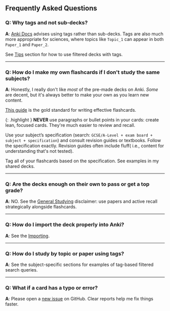 ## Frequently Asked Questions

### Q: Why tags and not sub-decks?

**A**: [Anki Docs](https://docs.ankiweb.net/editing.html#using-tags) advises using tags rather than sub-decks. Tags are also much more appropriate for sciences, where topics like `Topic_1` can appear in both `Paper_1` and `Paper_2`.

See [Tips](/) section for how to use filtered decks with tags.

---

### Q: How do I make my own flashcards if I don't study the same subjects?

**A**: Honestly, I really don't like *most* of the pre-made decks on Anki. *Some* are decent, but it's always better to make your own as you learn new content.

[This guide](https://www.supermemo.com/en/blog/twenty-rules-of-formulating-knowledge) is the gold standard for writing effective flashcards.

{: .highlight }
**NEVER** use paragraphs or bullet points in your cards: create lean, focused cards. They're much easier to review and recall.

Use your subject’s specification (search: `GCSE/A-Level + exam board + subject + specification`) and consult revision guides or textbooks. Follow the specification exactly. Revision guides often include fluff( i.e., content for understanding that's not tested).

Tag all of your flashcards based on the specification. See examples in my shared decks.

---

### Q: Are the decks enough on their own to pass or get a top grade?

**A**: NO. See the [General Studying](https://oskarkerimbaev.github.io/OKAnkiDecks/guides/general-studying.html) disclaimer: use papers and active recall strategically alongside flashcards.

---

### Q: How do I import the deck properly into Anki?

**A**: See the [Importing](https://oskarkerimbaev.github.io/OKAnkiDecks/guides/importing.html).

---

### Q: How do I study by topic or paper using tags?

**A**: See the subject-specific sections for examples of tag-based filtered search queries.

---

### Q: What if a card has a typo or error?

**A**: Please open a [new issue](https://github.com/oskarkerimbaev/OKAnkiDecks/issues) on GitHub. Clear reports help me fix things faster.
